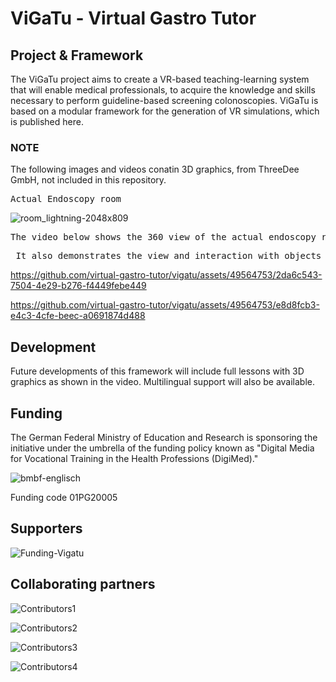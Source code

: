 # ViGaTu - Virtual Gastro Tutor
## Project & Framework
The ViGaTu project aims to create a VR-based teaching-learning system that will enable medical professionals, to acquire the knowledge and skills necessary to perform guideline-based screening colonoscopies. ViGaTu is based on a modular framework for the generation of VR simulations, which is published here.

### NOTE
The following images and videos conatin 3D graphics, from ThreeDee GmbH, not included in this repository.

<pre>Actual Endoscopy room                                                          Endoscopy Room in VR</pre>
![room_lightning-2048x809](https://github.com/virtual-gastro-tutor/vigatu/assets/49564753/1d0870ec-e0d4-4f71-adaa-98dd89feb5c3)


<pre>The video below shows the 360 view of the actual endoscopy room and the endoscopy room in VR.</pre>
<pre> It also demonstrates the view and interaction with objects inside the simulation.</pre>

https://github.com/virtual-gastro-tutor/vigatu/assets/49564753/2da6c543-7504-4e29-b276-f4449febe449

https://github.com/virtual-gastro-tutor/vigatu/assets/49564753/e8d8fcb3-e4c3-4cfe-beec-a0691874d488


## Development
Future developments of this framework will include full lessons with 3D graphics as shown in the video. Multilingual support will also be available.


## Funding

The German Federal Ministry of Education and Research is sponsoring the initiative under the umbrella of the funding policy known as "Digital Media for Vocational Training in the Health Professions (DigiMed)."

![bmbf-englisch](https://github.com/virtual-gastro-tutor/vigatu/assets/49564753/6e1aacdb-0b76-4a43-bacb-1bbe841d8d5d)

Funding code 01PG20005

## Supporters
![Funding-Vigatu](https://github.com/virtual-gastro-tutor/vigatu/assets/49564753/5743c22c-dc7d-4a16-ae23-ff73d21cd461)



## Collaborating partners

![Contributors1](https://github.com/virtual-gastro-tutor/vigatu/assets/49564753/af50978d-1cb5-475e-80cd-b60bccebca60)

![Contributors2](https://github.com/virtual-gastro-tutor/vigatu/assets/49564753/c69da24c-62cb-45c1-8935-de541e89beee)

![Contributors3](https://github.com/virtual-gastro-tutor/vigatu/assets/49564753/b18bfedd-b190-4100-9182-372aff4c2eed)

![Contributors4](https://github.com/virtual-gastro-tutor/vigatu/assets/49564753/92adcbfc-5c29-4bc9-9bd7-4095bffe3928)
